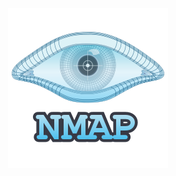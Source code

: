 <div align="center">
  


![Nmap](https://github.com/AliElbassuony/TryHackMe/blob/main/images/nmap.png)
  
 

</div>
